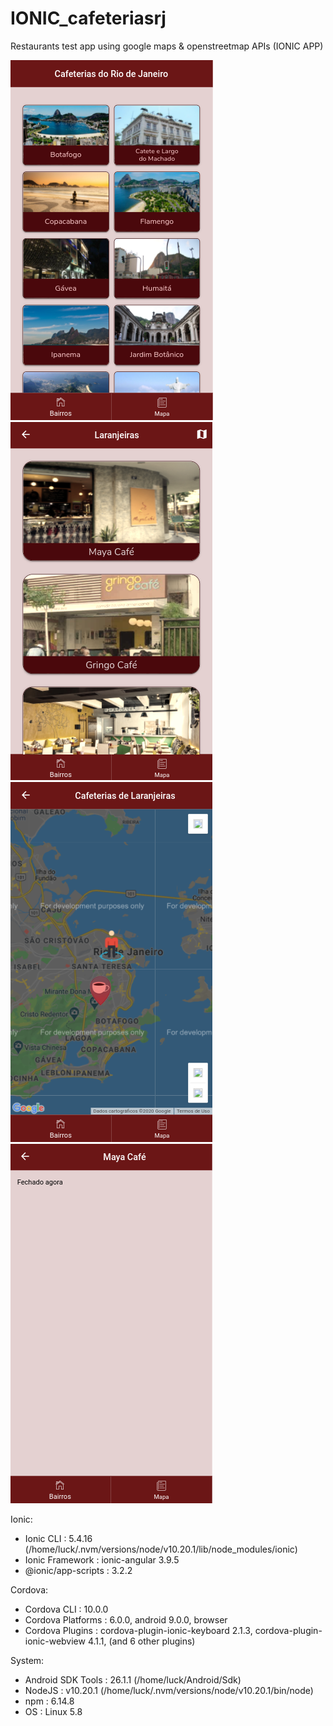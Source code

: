 # IONIC_cafeteriasrj
Restaurants test app using google maps &amp; openstreetmap APIs (IONIC APP)

![1](https://github.com/lucianohorta/IONIC_cafeteriasrj/blob/master/1.png)
![2](https://github.com/lucianohorta/IONIC_cafeteriasrj/blob/master/2.png)
![3](https://github.com/lucianohorta/IONIC_cafeteriasrj/blob/master/3.png)
![4](https://github.com/lucianohorta/IONIC_cafeteriasrj/blob/master/4.png)


Ionic:

  - Ionic CLI          : 5.4.16 (/home/luck/.nvm/versions/node/v10.20.1/lib/node_modules/ionic)
  - Ionic Framework    : ionic-angular 3.9.5
  - @ionic/app-scripts : 3.2.2

Cordova:

 - Cordova CLI       : 10.0.0
 - Cordova Platforms : 6.0.0, android 9.0.0, browser
 - Cordova Plugins   : cordova-plugin-ionic-keyboard 2.1.3, cordova-plugin-ionic-webview 4.1.1, (and 6 other plugins)

System:

 - Android SDK Tools : 26.1.1 (/home/luck/Android/Sdk)
 - NodeJS            : v10.20.1 (/home/luck/.nvm/versions/node/v10.20.1/bin/node)
 - npm               : 6.14.8
 - OS                : Linux 5.8
